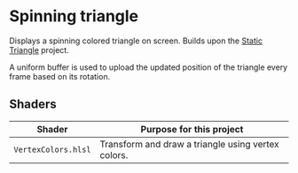 # Spinning triangle

Displays a spinning colored triangle on screen. Builds upon the [Static Triangle](../sample_01_triangle/README.md) project.

A uniform buffer is used to upload the updated position of the triangle every frame based on its rotation.

## Shaders

Shader              | Purpose for this project
------------------- | --------------------------------------------------
`VertexColors.hlsl` | Transform and draw a triangle using vertex colors.
